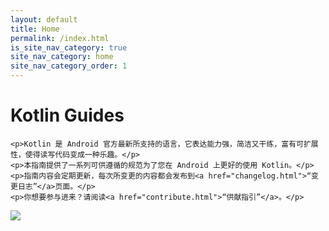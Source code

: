 ```yaml
---
layout: default
title: Home
permalink: /index.html
is_site_nav_category: true
site_nav_category: home
site_nav_category_order: 1
---
```


<div class="mdl-grid docs-content-wrapper mdl-grid--no-spacing">
  <div class="mdl-cell mdl-cell--6-col">
    <h1>Kotlin Guides</h1>

    <p>Kotlin 是 Android 官方最新所支持的语言，它表达能力强，简洁又干练，富有可扩展性，使得读写代码变成一种乐趣。</p>
    <p>本指南提供了一系列可供遵循的规范为了您在 Android 上更好的使用 Kotlin。</p>
    <p>指南内容会定期更新，每次所变更的内容都会发布到<a href="changelog.html">“变更日志”</a>页面。</p>
    <p>你想要参与进来？请阅读<a href="contribute.html">“供献指引”</a>。</p>
  </div>

  <div class="mdl-cell mdl-cell--6-col">
      <img src="{{ site.baseurl }}/assets/home.png"/>
  </div>
</div>
